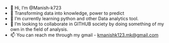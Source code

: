 - 👋 Hi, I’m @Manish-k723
- 👀 Transforming data into knowledge, power to predict
- 🌱 I’m currently learning python and other Data analytics tool.
- 💞️ I’m looking to collaborate in GITHUB society by doing something of my own in the field of analysis.
- 📫 You can reach me through my gmail - kmanishk123.mk@gmail.com
<!---
Manish-k723/Manish-k723 is a ✨ special ✨ repository because its `README.md` (this file) appears on your GitHub profile.
You can click the Preview link to take a look at your changes.
--->
